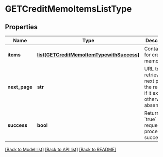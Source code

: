# GETCreditMemoItemsListType

## Properties
Name | Type | Description | Notes
------------ | ------------- | ------------- | -------------
**items** | [**list[GETCreditMemoItemTypewithSuccess]**](GETCreditMemoItemTypewithSuccess.md) | Container for credit memo items.  | [optional] 
**next_page** | **str** | URL to retrieve the next page of the response if it exists; otherwise absent.  | [optional] 
**success** | **bool** | Returns &#x60;true&#x60; if the request was processed successfully. | [optional] 

[[Back to Model list]](../README.md#documentation-for-models) [[Back to API list]](../README.md#documentation-for-api-endpoints) [[Back to README]](../README.md)

